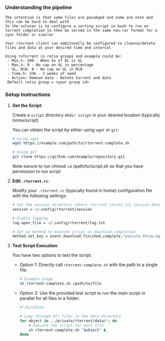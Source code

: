 ### Understanding the pipeline

    The intention is that some files are pacakged and some are note and this can be hard to deal with
    So the soluton is to configure a sorting script in bash to run on torrent completion to then be served in the same non-rar format for a sync folder or similar

    Your rtorrent client can additonally be configured to cleanuo/delete files and data at your desired time and intercal

    Using ruTorrent in ratio groups and example could be:
     - Min,%: 500 - When 5x of DL is UL
     - Max,%: 0 - No cap on UL in percentage
     - UL, MiB: 0 - No cap on UL in MiB
     - Time,h: 336 - 2 weeks of seed
     - Action: Remove data - Delete torrent and data
     Default ratio group = <your group id>
    
### Setup Instructions

1. **Get the Script**:

    Create a `script` directory `mkdir script` in your desired location (typically home/script)

    You can obtain the script by either using `wget` or `git`:
    ```bash
    # Using wget
    wget https://example.com/path/to/rtorrent-complete.sh
    
    # Using git
    git clone https://github.com/example/repository.git
    ```

    Note esnure to run chmod +x /path/to/script.sh so that you have permission to run script

2. **Edit `.rtorrent.rc`**:

    Modify your `.rtorrent.rc` (typically found in home) configuration file with the following settings:
    ```bash
    # Set the session directory (where rtorrent stores its session data)
    session = ~/.config/rtorrent/session

    # Enable logging
    log.open_file = ~/.config/rtorrent/log.txt

    # Set up method to execute script on download completion
    method.set_key = event.download.finished,complete,"execute.throw.bg=home/scripts/rtorrent-complete.sh"
    ```

3. **Test Script Execution**:

    You have two options to test the script:

    - Option 1: Directly call `rtorrent-complete.sh` with the path to a single file:
        ```bash
        # Example usage
        sh rtorrent-complete.sh /path/to/file
        ```

    - Option 2: Use the provided test script to run the main script in parallel for all files in a folder:
        ```bash
        #!/bin/bash

        # Loop through all files in the data directory
        for object in ../private/rtorrent/data/*; do
            # Execute the script for each file
            sh rtorrent-complete.sh "$object" &
        done
        ```


